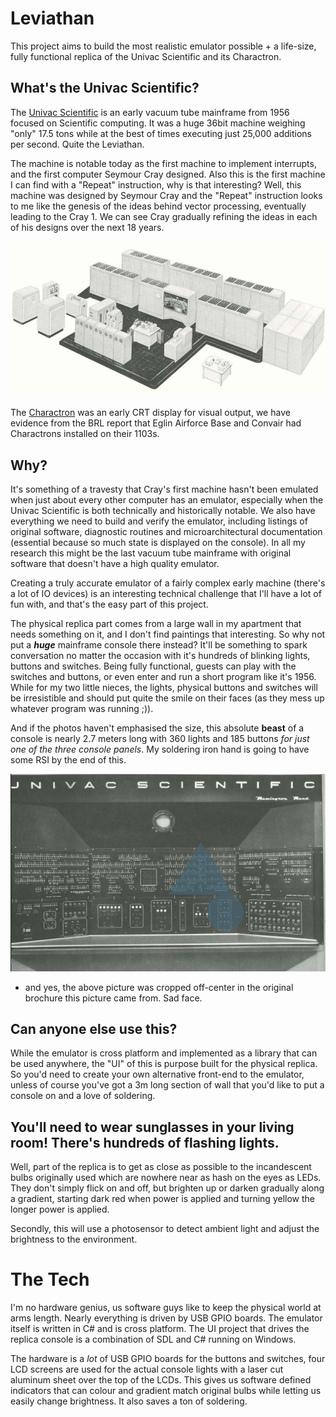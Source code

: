 # Leviathan

This project aims to build the most realistic emulator possible + a life-size, fully functional replica of the Univac Scientific and its Charactron.

## What's the Univac Scientific?

The [Univac Scientific](https://en.wikipedia.org/wiki/UNIVAC_1103) is an early vacuum tube mainframe from 1956 focused on Scientific computing. It was a huge 36bit machine weighing "only" 17.5 tons while at the best of times executing just 25,000 additions per second. Quite the Leviathan.

The machine is notable today as the first machine to implement interrupts, and the first computer Seymour Cray designed. Also this is the first machine I can find with a "Repeat" instruction, why is that interesting? Well, this machine was designed by Seymour Cray and the "Repeat" instruction looks to me like the genesis of the ideas behind vector processing, eventually leading to the Cray 1. We can see Cray gradually refining the ideas in each of his designs over the next 18 years.

![1103A](/Docs/images/1103Whole.png)

The [Charactron](https://en.wikipedia.org/wiki/Charactron) was an early CRT display for visual output, we have evidence from the BRL report that Eglin Airforce Base and Convair had Charactrons installed on their 1103s.

## Why?

It's something of a travesty that Cray's first machine hasn't been emulated when just about every other computer has an emulator, especially when the Univac Scientific is both technically and historically notable. We also have everything we need to build and verify the emulator, including listings of original software, diagnostic routines and microarchitectural documentation (essential because so much state is displayed on the console). In all my research this might be the last vacuum tube mainframe with original software that doesn't have a high quality emulator.

Creating a truly accurate emulator of a fairly complex early machine (there's a lot of IO devices) is an interesting technical challenge that I'll have a lot of fun with, and that's the easy part of this project.

The physical replica part comes from a large wall in my apartment that needs something on it, and I don't find paintings that interesting. So why not put a _**huge**_ mainframe console there instead? It'll be something to spark conversation no matter the occasion with it's hundreds of blinking lights, buttons and switches. Being fully functional, guests can play with the switches and buttons, or even enter and run a short program like it's 1956. While for my two little nieces, the lights, physical buttons and switches will be irresistible and should put quite the smile on their faces (as they mess up whatever program was running ;)).

And if the photos haven't emphasised the size, this absolute **beast** of a console is nearly 2.7 meters long with 360 lights and 185 buttons _for just one of the three console panels_. My soldering iron hand is going to have some RSI by the end of this.

![1103A console](/Docs/images/consoleFront.png)
* and yes, the above picture was cropped off-center in the original brochure this picture came from. Sad face.

## Can anyone else use this?

While the emulator is cross platform and implemented as a library that can be used anywhere, the "UI" of this is purpose built for the physical replica. So you'd need to create your own alternative front-end to the emulator, unless of course you've got a 3m long section of wall that you'd like to put a console on and a love of soldering.

## You'll need to wear sunglasses in your living room! There's hundreds of flashing lights.

Well, part of the replica is to get as close as possible to the incandescent bulbs originally used which are nowhere near as hash on the eyes as LEDs. They don't simply flick on and off, but brighten up or darken gradually along a gradient, starting dark red when power is applied and turning yellow the longer power is applied.

Secondly, this will use a photosensor to detect ambient light and adjust the brightness to the environment.

# The Tech

I'm no hardware genius, us software guys like to keep the physical world at arms length. Nearly everything is driven by USB GPIO boards. The emulator itself is written in C# and is cross platform. The UI project that drives the replica console is a combination of SDL and C# running on Windows. 

The hardware is a *lot* of USB GPIO boards for the buttons and switches, four LCD screens are used for the actual console lights with a laser cut aluminum sheet over the top of the LCDs. This gives us software defined indicators that can colour and gradient match original bulbs while letting us easily change brightness. It also saves a ton of soldering.